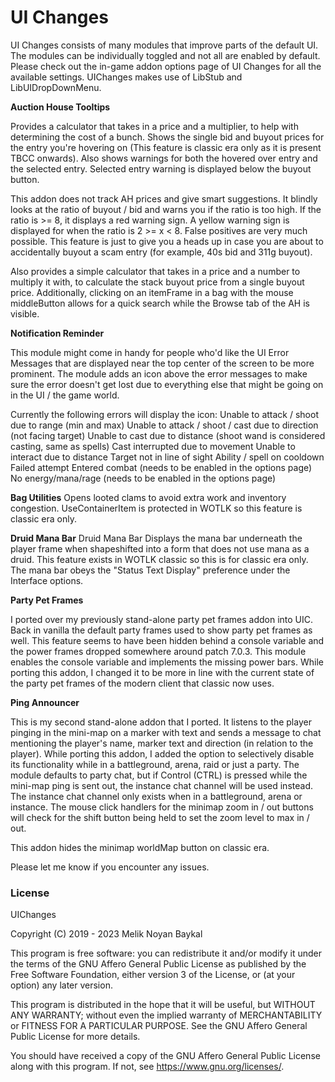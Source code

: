 # UI Changes

UI Changes consists of many modules that improve parts of the default UI. The modules can be individually toggled and not all are enabled by default. Please check out the in-game addon options page of UI Changes for all the available settings. UIChanges makes use of LibStub and LibUIDropDownMenu.

**Auction House Tooltips**

Provides a calculator that takes in a price and a multiplier, to help with determining the cost of a bunch.
Shows the single bid and buyout prices for the entry you're hovering on (This feature is classic era only as it is present TBCC onwards).
Also shows warnings for both the hovered over entry and the selected entry.
Selected entry warning is displayed below the buyout button.

This addon does not track AH prices and give smart suggestions. It blindly looks at the ratio of buyout / bid and warns you if the ratio is too high.
If the ratio is >= 8, it displays a red warning sign. A yellow warning sign is displayed for when the ratio is 2 >= x < 8.
False positives are very much possible. This feature is just to give you a heads up in case you are about to accidentally buyout a scam entry (for example, 40s bid and 311g buyout).

Also provides a simple calculator that takes in a price and a number to multiply it with, to calculate the stack buyout price from a single buyout price.
Additionally, clicking on an itemFrame in a bag with the mouse middleButton allows for a quick search while the Browse tab of the AH is visible.

**Notification Reminder**

This module might come in handy for people who'd like the UI Error Messages that are displayed near the top center of the screen to be more prominent. The module adds an icon above the error messages to make sure the error doesn't get lost due to everything else that might be going on in the UI / the game world.

Currently the following errors will display the icon:
  Unable to attack / shoot due to range (min and max)
  Unable to attack / shoot / cast due to direction (not facing target)
  Unable to cast due to distance (shoot wand is considered casting, same as spells)
  Cast interrupted due to movement
  Unable to interact due to distance
  Target not in line of sight
  Ability / spell on cooldown
  Failed attempt
  Entered combat (needs to be enabled in the options page)
  No energy/mana/rage (needs to be enabled in the options page)

**Bag Utilities**
Opens looted clams to avoid extra work and inventory congestion. UseContainerItem is protected in WOTLK so this feature is classic era only.

**Druid Mana Bar**
Druid Mana Bar Displays the mana bar underneath the player frame when shapeshifted into a form that does not use mana as a druid. This feature exists in WOTLK classic so this is for classic era only. The mana bar obeys the "Status Text Display" preference under the Interface options.

**Party Pet Frames**

I ported over my previously stand-alone party pet frames addon into UIC. Back in vanilla the default party frames used to show party pet frames as well. This feature seems to have been hidden behind a console variable and the power frames dropped somewhere around patch 7.0.3. This module enables the console variable and implements the missing power bars. While porting this addon, I changed it to be more in line with the current state of the party pet frames of the modern client that classic now uses.

**Ping Announcer**

This is my second stand-alone addon that I ported. It listens to the player pinging in the mini-map on a marker with text and sends a message to chat mentioning the player's name, marker text and direction (in relation to the player). While porting this addon, I added the option to selectively disable its functionality while in a battleground, arena, raid or just a party. The module defaults to party chat, but if Control (CTRL) is pressed while the mini-map ping is sent out, the instance chat channel will be used instead. The instance chat channel only exists when in a battleground, arena or instance.
The mouse click handlers for the minimap zoom in / out buttons will check for the shift button being held to set the zoom level to max in / out.

This addon hides the minimap worldMap button on classic era.

Please let me know if you encounter any issues.

### License
UIChanges

Copyright (C) 2019 - 2023 Melik Noyan Baykal

This program is free software: you can redistribute it and/or modify
it under the terms of the GNU Affero General Public License as
published by the Free Software Foundation, either version 3 of the
License, or (at your option) any later version.

This program is distributed in the hope that it will be useful,
but WITHOUT ANY WARRANTY; without even the implied warranty of
MERCHANTABILITY or FITNESS FOR A PARTICULAR PURPOSE.  See the
GNU Affero General Public License for more details.

You should have received a copy of the GNU Affero General Public License
along with this program.  If not, see <https://www.gnu.org/licenses/>.
